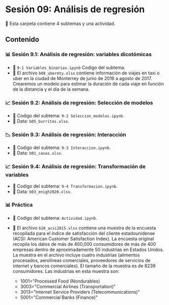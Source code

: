 # Sesión 09: Análisis de regresión
📁 Esta carpeta contiene 4 subtemas y una actividad.

## Contenido

### 📊 Sesión 9.1: Análisis de regresión: variables dicotómicas
- 📓 `9-1 Variables_binarias.ipynb` Codigo del subtema.
- 📘 El archivo `b08_ubermty.xlsx` contiene información de viajes en taxi o uber en la ciudad de Monterrey de junio de 2016 a agosto de 2017. Crearemos un modelo para estimar la duración de cada viaje en función de la distancia y el día de la semana.

### 📈 Sesión 9.2: Análisis de regresión: Selección de modelos
- 📓 Codigo del subtema: `9-2 Seleccion_modelos.ipynb`.
- 📘 Data: `b05_burritos.xlsx`.

### 📉 Sesión 9.3: Análisis de regresión: Interacción
- 📓 Codigo del subtema: `9-3 Interaccion.ipynb`.
- 📘 Data: `b01_casas.xlsx`.

### 📈 Sesión 9.4: Análisis de regresión: Transformación de variables
- 📓 Codigo del subtema: `9-4 Transformacion.ipynb`.
- 📘 Data: `b03_enigh2020.xlsx`.

### 📊 Práctica
- 📓 Codigo del subtema: `Actividad.ipynb`.
- 📘 El archivo `b10_acsi2015.xlsx` contiene una muestra de la encuesta recopilada para el índice de satisfacción del cliente estadounidense (ACSI: American Customer Satisfaction Index). La encuesta original recopila los datos de más de 400,000 consumidores de más de 400 empresas dentro de aproximadamente 50 industrias en Estados Unidos. La muestra en el archivo incluye cuatro industrias (alimentos procesados, aerolíneas comerciales, proveedores de servicios de internet y bancos comerciales). El tamaño de la muestra es de 8239 consumidores. Las industrias en esta muestra son:

    - 1001="Processed Food (Nondurables)
    - 3003="Commercial Airlines (Transportation)"
    - 3013="Internet Service Providers (Telecommunications)"
    - 5001="Commercial Banks (Finance)"